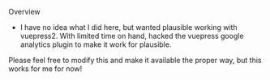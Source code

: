 Overview

- I have no idea what I did here, but wanted plausible working with vuepress2. With limited time on hand, hacked the vuepress google analytics plugin to make it work for plausible.

Please feel free to modify this and make it available the proper way, but this works for me for now!
